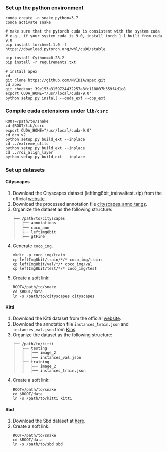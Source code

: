 ### Set up the python environment

```
conda create -n snake python=3.7
conda activate snake

# make sure that the pytorch cuda is consistent with the system cuda
# e.g., if your system cuda is 9.0, install torch 1.1 built from cuda 9.0
pip install torch==1.1.0 -f https://download.pytorch.org/whl/cu90/stable

pip install Cython==0.28.2
pip install -r requirements.txt

# install apex
cd
git clone https://github.com/NVIDIA/apex.git
cd apex
git checkout 39e153a3159724432257a8fc118807b359f4d1c8
export CUDA_HOME="/usr/local/cuda-9.0"
python setup.py install --cuda_ext --cpp_ext
```

### Compile cuda extensions under `lib/csrc`

```
ROOT=/path/to/snake
cd $ROOT/lib/csrc
export CUDA_HOME="/usr/local/cuda-9.0"
cd dcn_v2
python setup.py build_ext --inplace
cd ../extreme_utils
python setup.py build_ext --inplace
cd ../roi_align_layer
python setup.py build_ext --inplace
```

### Set up datasets

#### Cityscapes

1. Download the Cityscapes dataset (leftImg8bit\_trainvaltest.zip) from the official [website](https://www.cityscapes-dataset.com/downloads/).
2. Download the processed annotation file [cityscapes_anno.tar.gz](https://zjueducn-my.sharepoint.com/:f:/g/personal/pengsida_zju_edu_cn/EnQgFOTnbBFJrtBngqdUJwsBzQ6D2ABQ0QZN8cQJPK5o3w?e=CVc5V1).
3. Organize the dataset as the following structure:
    ```
    ├── /path/to/cityscapes
    │   ├── annotations
    │   ├── coco_ann
    │   ├── leftImg8bit
    │   ├── gtFine
    ```
3. Generate `coco_img`.
	```
	mkdir -p coco_img/train
	cp leftImg8bit/train/*/* coco_img/train
	cp leftImg8bit/val/*/* coco_img/val
	cp leftImg8bit/test/*/* coco_img/test
	```
4. Create a soft link:
    ```
    ROOT=/path/to/snake
    cd $ROOT/data
    ln -s /path/to/cityscapes cityscapes
    ```

#### Kitti

1. Download the Kitti dataset from the official [website](http://www.cvlibs.net/download.php?file=data_object_image_2.zip).
2. Download the annotation file `instances_train.json` and `instances_val.json` from [Kins](https://github.com/qqlu/Amodal-Instance-Segmentation-through-KINS-Dataset).
3. Organize the dataset as the following structure:
	```
    ├── /path/to/kitti
    │   ├── testing
    │   │   ├── image_2
    │   │   ├── instances_val.json
    │   ├── training
    │   │   ├── image_2
    │   │   ├── instances_train.json
    ```
4. Create a soft link:
    ```
    ROOT=/path/to/snake
    cd $ROOT/data
    ln -s /path/to/kitti kitti
    ```

#### Sbd

1. Download the Sbd dataset at [here](https://zjueducn-my.sharepoint.com/:f:/g/personal/pengsida_zju_edu_cn/EnQgFOTnbBFJrtBngqdUJwsBzQ6D2ABQ0QZN8cQJPK5o3w?e=CVc5V1).
2. Create a soft link:
    ```
    ROOT=/path/to/snake
    cd $ROOT/data
    ln -s /path/to/sbd sbd
    ```
